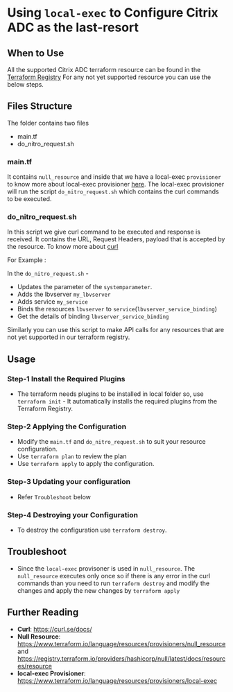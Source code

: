 <!-- ## Citrix ADC  -->
# Using `local-exec` to Configure Citrix ADC as the last-resort

## When to Use

All the supported Citrix ADC terraform resource can be found in the [Terraform Registry](https://registry.terraform.io/providers/citrix/citrixadc/latest/docs)
For any not yet supported resource you can use the below steps.

## Files Structure

The folder contains two files
* main.tf
* do_nitro_request.sh

### main.tf

It contains `null_resource` and inside that we have a local-exec `provisioner` to know more about local-exec provisioner [here](https://www.terraform.io/language/resources/provisioners/local-exec). The local-exec provisioner will run the script `do_nitro_request.sh` which contains the curl commands to be executed.


### do_nitro_request.sh

In this script we give curl command to be executed and response is received. It contains the URL, Request Headers, payload that is accepted by the resource. To know more about [curl](https://curl.se/docs/) 

For Example :   

In the `do_nitro_request.sh` -  

* Updates the parameter of the `systemparameter`. 
* Adds the lbvserver `my_lbvserver`
* Adds service `my_service`
* Binds the resources `lbvserver` to `service`(`lbvserver_service_binding`)
* Get the details of binding `lbvserver_service_binding`
    
    
Similarly you can use this script to make API calls for any resources that are not yet supported in our terraform registry.

## Usage

### Step-1 Install the Required Plugins
* The terraform needs plugins to be installed in local folder so, use `terraform init` - It automatically installs the required plugins from the Terraform Registry.

### Step-2 Applying the Configuration 
* Modify the `main.tf` and `do_nitro_request.sh` to suit your resource configuration.
* Use `terraform plan` to review the plan
* Use `terraform apply` to apply the configuration.

### Step-3 Updating your configuration
* Refer `Troubleshoot` below

### Step-4 Destroying your Configuration
* To destroy the configuration use `terraform destroy`.

## Troubleshoot

* Since the `local-exec` provisoner is used in `null_resource`. The `null_resource` executes only once so if there is any error in the curl commands than you need to run `terraform destroy` and modify the changes and apply the new changes by `terraform apply`

## Further Reading

* **Curl**: https://curl.se/docs/
* **Null Resource**: https://www.terraform.io/language/resources/provisioners/null_resource and https://registry.terraform.io/providers/hashicorp/null/latest/docs/resources/resource
* **local-exec Provisioner**: https://www.terraform.io/language/resources/provisioners/local-exec
